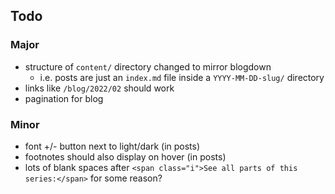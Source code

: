 ## Todo

### Major

- structure of `content/` directory changed to mirror blogdown
    + i.e. posts are just an `index.md` file inside a `YYYY-MM-DD-slug/` directory
- links like `/blog/2022/02` should work
- pagination for blog

### Minor
- font +/- button next to light/dark (in posts)
- footnotes should also display on hover (in posts)
- lots of blank spaces after `<span class="i">See all parts of this series:</span>` for some reason?
